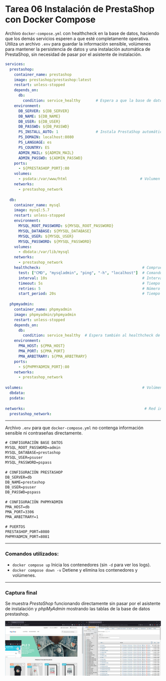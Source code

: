 # Tarea 06 Instalación de PrestaShop con Docker Compose

Archivo `docker-compose.yml` con healthcheck en la base de datos, haciendo que los demás servicios esperen a que esté completamente operativa. Utiliza un archivo `.env` para guardar la información sensible, volúmenes para mantener la persistencia de datos y una instalación automática de PrestaShop, sin necesidad de pasar por el asistente de instalación.
`````yaml
services:
  prestashop:
    container_name: prestashop
    image: prestashop/prestashop:latest
    restart: unless-stopped
    depends_on:
      db:
        condition: service_healthy       # Espera a que la base de datos responda
    environment:
      DB_SERVER: ${DB_SERVER}
      DB_NAME: ${DB_NAME}
      DB_USER: ${DB_USER}
      DB_PASSWD: ${DB_PASSWD}
      PS_INSTALL_AUTO: 1                 # Instala PrestaShop automáticamente
      PS_DOMAIN: localhost:8080
      PS_LANGUAGE: es
      PS_COUNTRY: ES
      ADMIN_MAIL: ${ADMIN_MAIL}
      ADMIN_PASSWD: ${ADMIN_PASSWD}
    ports:
      - ${PRESTASHOP_PORT}:80
    volumes:
      - psdata:/var/www/html                                 # Volumen para la persistencia de datos
    networks:
      - prestashop_network              

  db:
    container_name: mysql
    image: mysql:5.7
    restart: unless-stopped
    environment:
      MYSQL_ROOT_PASSWORD: ${MYSQL_ROOT_PASSWORD}
      MYSQL_DATABASE: ${MYSQL_DATABASE}
      MYSQL_USER: ${MYSQL_USER}
      MYSQL_PASSWORD: ${MYSQL_PASSWORD}
    volumes:
      - dbdata:/var/lib/mysql
    networks:
      - prestashop_network
    healthcheck:                                              # Comprueba que la base de datos está operativa
      test: ["CMD", "mysqladmin", "ping", "-h", "localhost"]  # Comando que comprueba la conexión
      interval: 10s                                           # Intervalo entre comprobaciones
      timeout: 5s                                             # Tiempo máximo de espera por respuesta 
      retries: 5                                              # Número máximo de intentos
      start_period: 20s                                       # Tiempo de espera inicial antes de iniciar la verificación

  phpmyadmin:
    container_name: phpmyadmin
    image: phpmyadmin/phpmyadmin
    restart: unless-stopped
    depends_on:
      db:
        condition: service_healthy  # Espera también al healthcheck de la base de datos
    environment:
      PMA_HOST: ${PMA_HOST}
      PMA_PORT: ${PMA_PORT}
      PMA_ARBITRARY: ${PMA_ARBITRARY}
    ports:
      - ${PHPMYADMIN_PORT}:80
    networks:
      - prestashop_network

volumes:                                                      # Volúmenes para mantener los datos 
  dbdata:
  psdata:

networks:                                                      # Red interna compartida entre los servicios
  prestashop_network:

`````
---
Archivo `.env` para que `docker-compose.yml` no contenga información sensible ni contraseñas directamente.
`````shell
# CONFIGURACIÓN BASE DATOS
MYSQL_ROOT_PASSWORD=admin
MYSQL_DATABASE=prestashop
MYSQL_USER=psuser
MYSQL_PASSWORD=pspass

# CONFIGURACIÓN PRESTASHOP
DB_SERVER=db
DB_NAME=prestashop
DB_USER=psuser
DB_PASSWD=pspass

# CONFIGURACIÓN PHPMYADMIN
PMA_HOST=db
PMA_PORT=3306
PMA_ARBITRARY=1

# PUERTOS
PRESTASHOP_PORT=8080
PHPMYADMIN_PORT=8081
`````

----
### Comandos utilizados:
- `docker compose up` Inicia los contenedores (sin `-d` para ver los logs).
- `docker compose down -v` Detiene y elimina los contenedores y volúmenes.

---

### Captura final
Se muestra *PrestaShop* funcionando directamente sin pasar por el asistente de instalación y *phpMyAdmin* mostrando las tablas
de la base de datos prestashop.

![1.PNG](img%2F1.PNG)
